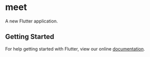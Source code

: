 # meet

A new Flutter application.

## Getting Started

For help getting started with Flutter, view our online
[documentation](https://flutter.io/).
